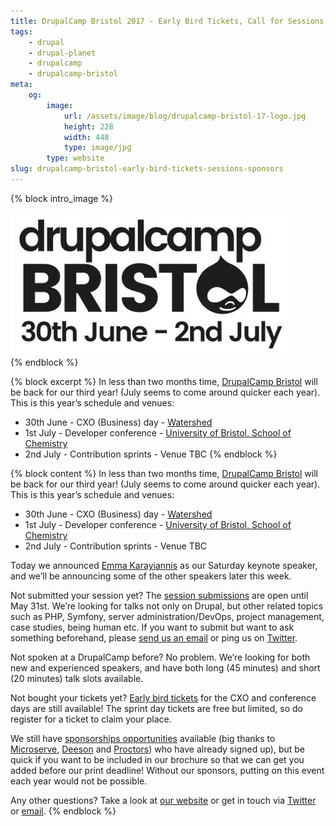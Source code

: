 ```yaml
---
title: DrupalCamp Bristol 2017 - Early Bird Tickets, Call for Sessions, Sponsors
tags:
    - drupal
    - drupal-planet
    - drupalcamp
    - drupalcamp-bristol
meta:
    og:
        image:
            url: /assets/image/blog/drupalcamp-bristol-17-logo.jpg
            height: 228
            width: 448
            type: image/jpg
        type: website
slug: drupalcamp-bristol-early-bird-tickets-sessions-sponsors
---
```

{% block intro_image %}
<div class="has-text-centered">
    <img src="/assets/images/blog/drupalcamp-bristol-17-logo.jpg" alt="DrupalCamp Bristol 2017 logo">
</div>
{% endblock %}

{% block excerpt %}
In less than two months time, [DrupalCamp Bristol][0] will be back for our third year! (July seems to come around quicker each year). This is this year’s schedule and venues:

+ 30th June - CXO (Business) day - [Watershed][1]
+ 1st July - Developer conference - [University of Bristol, School of Chemistry][2]
+ 2nd July - Contribution sprints - Venue TBC
{% endblock %}

{% block content %}
In less than two months time, [DrupalCamp Bristol][0] will be back for our third year! (July seems to come around quicker each year). This is this year’s schedule and venues:

+ 30th June - CXO (Business) day - [Watershed][1]
+ 1st July - Developer conference - [University of Bristol, School of Chemistry][2]
+ 2nd July - Contribution sprints - Venue TBC

Today we announced [Emma Karayiannis][3] as our Saturday keynote speaker, and we’ll be announcing some of the other speakers later this week.

Not submitted your session yet? The [session submissions][12] are open until May 31st. We’re looking for talks not only on Drupal, but other related topics such as PHP, Symfony, server administration/DevOps, project management, case studies, being human etc. If you want to submit but want to ask something beforehand, please [send us an email][4] or ping us on [Twitter][5].

Not spoken at a DrupalCamp before? No problem. We’re looking for both new and experienced speakers, and have both long (45 minutes) and short (20 minutes) talk slots available.

Not bought your tickets yet? [Early bird tickets][10] for the CXO and conference days are still available! The sprint day tickets are free but limited, so do register for a ticket to claim your place.

We still have [sponsorships opportunities][6] available (big thanks to [Microserve][7], [Deeson][8] and [Proctors][9]) who have already signed up), but be quick if you want to be included in our brochure so that we can get you added before our print deadline! Without our sponsors, putting on this event each year would not be possible.

Any other questions? Take a look at [our website][0] or get in touch via [Twitter][5] or [email][11].
{% endblock %}

[0]: https://2017.drupalcampbristol.co.uk
[1]: http://www.watershed.co.uk
[2]: http://www.bris.ac.uk/chemistry
[3]: http://emmakarayiannis.com
[4]: mailto:speakers@drupalcampbristol.co.uk
[5]: https://twitter.com/DrupalCampBris
[6]: https://2017.drupalcampbristol.co.uk/sponsorship
[7]: https://microserve.io
[8]: https://www.deeson.co.uk
[9]: http://www.proctors.co.uk
[10]: https://www.eventbrite.co.uk/e/drupalcamp-bristol-2017-tickets-33574193316#ticket
[11]: mailto:info@drupalcampbristol.co.uk
[12]: https://2017.drupalcampbristol.co.uk/#block-dcb2017-page-title
